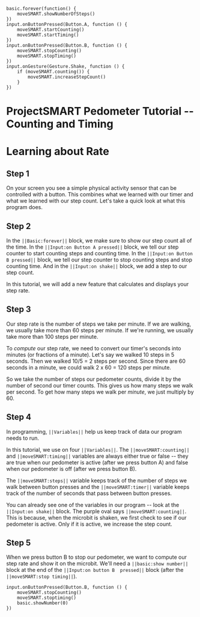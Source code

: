 ```template
basic.forever(function() {
    moveSMART.showNumberOfSteps()
})
input.onButtonPressed(Button.A, function () {
    moveSMART.startCounting()
    moveSMART.startTiming()
})
input.onButtonPressed(Button.B, function () {
    moveSMART.stopCounting()
    moveSMART.stopTiming()
})
input.onGesture(Gesture.Shake, function () {
    if (moveSMART.counting()) {
        moveSMART.increaseStepCount()
    }
})
```

# ProjectSMART Pedometer Tutorial -- Counting and Timing
# Learning about Rate

## Step 1

On your screen you see a simple physical activity sensor that can be controlled with a button. This 
combines what we learned with our timer and what we learned with our step count. Let's take a quick look 
at what this program does.


## Step 2

In the ``||Basic:forever||`` block, we make sure to show our step count all of the time. In the 
``||Input:on Button A pressed||`` block, we tell our step counter to start counting steps and counting 
time. In the ``||Input:on Button B pressed||`` block, we tell our step counter to stop counting steps 
and stop counting time. And in the ``||Input:on shake||`` block, we add a step to our step count.

In this tutorial, we will add a new feature that calculates and displays your step rate.


## Step 3

Our step rate is the number of steps we take per minute. If we are walking, we usually take  more than 
60 steps per minute. If we're running, we usually take more than 100 steps per minute.

To *compute* our step rate, we need to convert our timer's seconds into minutes (or fractions of a 
minute). Let's say we walked 10 steps in 5 seconds. Then we walked 10/5 = 2 steps per second. Since 
there are 60 seconds in a minute, we could walk 2 x 60 = 120 steps per minute.

So we take the number of steps our pedometer counts, divide it by the number of second our timer counts. 
This gives us how many steps we walk per second. To get how many steps we walk per *minute*, we just 
multiply by 60.


## Step 4
  
In programming, ``||Variables||`` help us keep track of data our program needs to run.

In this tutorial, we use on four ``||Variables||``. The ``||moveSMART:counting||`` and
``||moveSMART:timing||`` variables are always either true or false -- they are true when our pedometer
is active (after we press button A) and false when our pedometer is off (after we press button B).

The ``||moveSMART:steps||`` variable keeps track of the number of steps we walk between button presses
and the ``||moveSMART:timer||`` variable keeps track of the number of seconds that pass between button
presses.

You can already see one of the variables in our program -- look at the ``||Input:on shake||`` block. The 
purple oval says ``||moveSMART:counting||``. This is because, when the microbit is shaken, we first 
check to see if our pedometer is active. Only if it is active, we increase the step count.


## Step 5

When we press button B to stop our pedometer, we want to compute our step rate and show it on the 
microbit. We'll need a ``||basic:show number||``  block at the end of the ``||Input:on button B 
pressed||`` block (after the ``||moveSMART:stop timing||``). 

```blocks
input.onButtonPressed(Button.B, function () {
    moveSMART.stopCounting()
    moveSMART.stoptiming()
    basic.showNumber(0)
})
```
